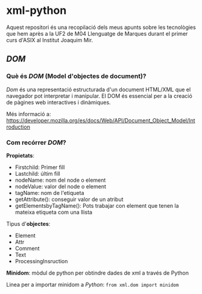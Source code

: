 # xml-python
Aquest repositori és una recopilació dels meus apunts sobre les tecnològies que hem après a la UF2 de M04 Llenguatge de Marques durant el primer curs d'ASIX al Institut Joaquim Mir.

## *DOM*
### Què és *DOM* (Model d'objectes de document)?
*Dom* és una representació estructurada d'un document HTML/XML que el navegador pot interpretar i manipular. El DOM és essencial per a la creació de pàgines web interactives i dinàmiques.

Més informació a: https://developer.mozilla.org/es/docs/Web/API/Document_Object_Model/Introduction
### Com recórrer *DOM*?
**Propietats**:
* Firstchild: Primer fill
* Lastchild: últim fill
* nodeName: nom del node o element
* nodeValue: valor del node o element
* tagName: nom de l'etiqueta
* getAttribute(): conseguir valor de un atribut
* getElementsbyTagName(): Pots trabajar con element que tenen la mateixa etiqueta com una llista

Tipus d'**objectes**: 
* Element
* Attr
* Comment
* Text
* ProcessingInsruction

**Minidom**: mòdul de python per obtindre dades de xml a través de Python

Linea per a importar minidom a *Python*:
`from xml.dom import minidom`
